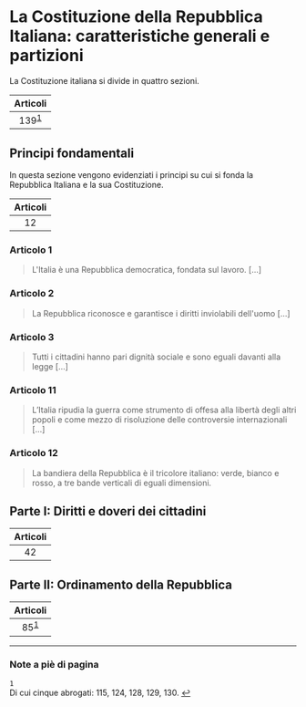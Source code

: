 # La Costituzione della Repubblica Italiana: caratteristiche generali e partizioni

La Costituzione italiana si divide in quattro sezioni.

| Articoli |
| :-: |
| 139<sup id="fn-ref-1">[1](#fn-1)</sup> |

## Principi fondamentali

In questa sezione vengono evidenziati i principi su cui si fonda la Repubblica
Italiana e la sua Costituzione.

| Articoli |
| :-: |
| 12 |

### Articolo 1

> L'Italia è una Repubblica democratica, fondata sul lavoro. [...]

### Articolo 2

> La Repubblica riconosce e garantisce i diritti inviolabili dell'uomo [...]

### Articolo 3

> Tutti i cittadini hanno pari dignità sociale e sono eguali davanti alla legge
> [...]

### Articolo 11

> L’Italia ripudia la guerra come strumento di offesa alla libertà degli altri
> popoli e come mezzo di risoluzione delle controversie internazionali [...]

### Articolo 12

> La bandiera della Repubblica è il tricolore italiano: verde, bianco e rosso, a
> tre bande verticali di eguali dimensioni.

## Parte I: Diritti e doveri dei cittadini

| Articoli |
| :-: |
| 42 |

## Parte II: Ordinamento della Repubblica

| Articoli |
| :-: |
| 85<sup id="fn-ref-1">[1](#fn-1)</sup> |

---

### Note a piè di pagina

<a id="fn-1">`1`</a>\
Di cui cinque abrogati: 115, 124, 128, 129, 130.
[↩](#fn-ref-1)
